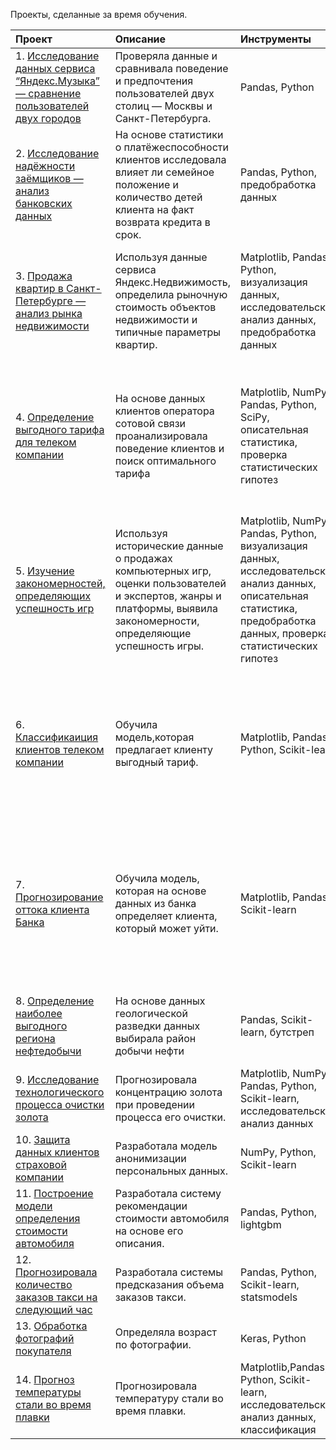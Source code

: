 Проекты, сделанные за время обучения.

| Проект            | Описание                | Инструменты     | Выводы        |
| :----------------- |:----------------|:------------|:-----------------|
|1. <a href="https://github.com/WaterPrima/Portfolio/tree/main/Исследование%20данных%20сервиса%20“Яндекс.Музыка”%20—%20сравнение%20пользователей%20двух%20городов">Исследование данных сервиса “Яндекс.Музыка” — сравнение пользователей двух городов</a>    |Проверяла данные и сравнивала поведение и предпочтения пользователей двух столиц — Москвы и Санкт-Петербурга.| Pandas, Python|Проверила три гипотезы по сравнению музыкальных предподчтений в двух городах.
| 2. <a href="https://github.com/WaterPrima/Portfolio/tree/main/Исследование%20надёжности%20заёмщиков%20—%20анализ%20банковских%20данных">Исследование надёжности заёмщиков — анализ банковских данных</a>    |На основе статистики о платёжеспособности клиентов исследовала влияет ли семейное положение и количество детей клиента на факт возврата кредита в срок.|Pandas, Python, предобработка данных|Выявила закономерности погашения кредита, основываясь на данных о ежемесячном доходе и семейном положении.
|3. <a href="https://github.com/WaterPrima/Portfolio/tree/main/Анализ%20рынка%20недвижимости.%20%20Продажа%20квартир%20в%20Санкт-Петербугре">Продажа квартир в Санкт-Петербурге — анализ рынка недвижимости</a>|Используя данные сервиса Яндекс.Недвижимость, определила рыночную стоимость объектов недвижимости и типичные параметры квартир.|Matplotlib, Pandas, Python, визуализация данных,  исследовательский анализ данных, предобработка данных|Нашла характеристики квартир, которые продают чаще всего. Из чего складывается их стоимость. Влияние размещения объявлений о продаже от времен года, дня недели.
|4. <a href="https://github.com/WaterPrima/Portfolio/tree/main/Определение%20выгодного%20тарифа%20для%20телеком%20компании">Определение выгодного тарифа для телеком компании</a>|На основе данных клиентов оператора сотовой связи проанализировала поведение клиентов и поиск оптимального тарифа|Matplotlib, NumPy, Pandas, Python, SciPy, описательная статистика, проверка статистических гипотез| В течение года пользователи обоих тарифов увеличивают среднюю продолжительность разговоров и количество отправленных сообщений. Клиенты тарифа Ultra тратят больше интернет-трафика.
|5. <a href="https://github.com/WaterPrima/Portfolio/tree/main/Изучение%20закономерностей%2C%20определяющих%20успешность%20игр">Изучение закономерностей, определяющих успешность игр</a>|Используя исторические данные о продажах компьютерных игр, оценки пользователей и экспертов, жанры и платформы, выявила закономерности, определяющие успешность игры.|Matplotlib, NumPy, Pandas, Python, визуализация данных, исследовательский анализ данных, описательная статистика, предобработка данных, проверка статистических гипотез|Проверила 2 гипотезы. Составила портрет игроков с разделением по странам, платформам, жанрам.
|6. <a href="https://github.com/WaterPrima/Portfolio/tree/main/Классификация%20клиентов%20телеком%20компании">Классификаиция клиентов телеком компании</a>|Обучила модель,которая предлагает клиенту выгодный тариф.|Matplotlib, Pandas, Python, Scikit-learn|Обучила три модели. Выбрала модель, которая лучше всего справилась с задачей - RandomForestClassifier. Ее проверила на тестовой выборке + проверка на адекватность: модель можно использовать в работе.
|7. <a href="https://github.com/WaterPrima/Portfolio/tree/main/Прогнозирование%20оттока%20клиента%20Банка">Прогнозирование оттока клиента Банка</a>|Обучила модель, которая на основе данных из банка определяет  клиента, который может уйти.|Matplotlib, Pandas, Scikit-learn|Провела балансировку выборки: увеличение, уменьшение, изменение порогов. Использовала ОНЕ для категориальных данных. Определила лучшую модель. Ее проверила на тестовой выборке + проверка на адекватность: модель можно использовать в работе.
|8. <a href="https://github.com/WaterPrima/Portfolio/tree/main/Определение%20наиболее%20выгодного%20региона%20нефтедобычи">Определение наиболее выгодного региона нефтедобычи</a>|На основе данных геологической  разведки данных выбирала район добычи нефти|Pandas, Scikit-learn, бутстреп| Произвела стандартизацию данных, определила наиболее подходяший район для добычи нефти.
|9. <a href="https://github.com/WaterPrima/Portfolio/tree/main/Исследование%20технологического%20процесса%20очистки%20золота">Исследование технологического процесса очистки золота</a>|Прогнозировала концентрацию золота при проведении процесса его очистки.|Matplotlib, NumPy, Pandas, Python, Scikit-learn, исследовательский анализ данных|
|10. <a href="https://github.com/WaterPrima/Portfolio/tree/main/Защита%20данных%20клиентов%20страховой%20компании">Защита данных клиентов страховой компании</a>|Разработала модель анонимизации персональных данных.|NumPy, Python, Scikit-learn|
|11. <a href="https://github.com/WaterPrima/Portfolio/tree/main/Построение%20модели%20определения%20стоимости%20автомобиля">Построение модели определения стоимости автомобиля</a>|Разработала систему рекомендации стоимости автомобиля на основе его описания.|Pandas, Python, lightgbm|
|12. <a href="https://github.com/WaterPrima/Portfolio/tree/main/Прогнозирование%20заказов%20такси">Прогнозировала количество заказов такси на следующий час</a>|Разработала системы предсказания объема заказов такси.|Pandas, Python, Scikit-learn, statsmodels|
|13. <a href="https://github.com/WaterPrima/Portfolio/tree/main/Обработка%20фотографий%20покупателя">Обработка фотографий покупателя</a>|Определяла возраст по фотографии.|Keras, Python|
|14. <a href="https://github.com/WaterPrima/Portfolio/tree/main/Прогноз%20температуры%20стали%20во%20время%20плавки">Прогноз температуры стали во время плавки</a>|Прогнозировала температуру стали во время плавки.|Matplotlib,Pandas, Python, Scikit-learn, исследовательский анализ данных, классификация|


  
